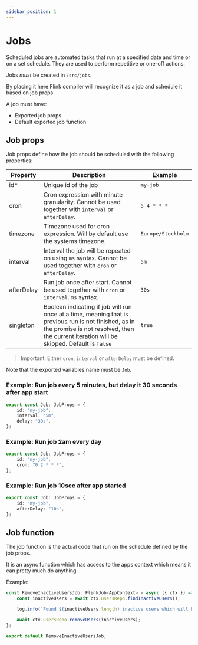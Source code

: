 ```yaml
---
sidebar_position: 1
---
```


# Jobs

Scheduled jobs are automated tasks that run at a specified date and time or on a set schedule. They are used to perform repetitive or one-off actions.

Jobs _must_ be created in `/src/jobs`.

By placing it here Flink compiler will recognize it as a job and schedule it based on job props.

A job must have:

-   Exported job props
-   Default exported job function

## Job props

Job props define how the job should be scheduled with the following properties:

| Property   | Description                                                                                                                                                                                        | Example            |
| ---------- | -------------------------------------------------------------------------------------------------------------------------------------------------------------------------------------------------- | ------------------ |
| id\*       | Unique id of the job                                                                                                                                                                               | `my-job`           |
| cron       | Cron expression with minute granularity. Cannot be used together with `interval` or `afterDelay`.                                                                                                  | `5 4 * * *`        |
| timezone   | Timezone used for cron expression. Will by default use the systems timezone.                                                                                                                       | `Europe/Stockholm` |
| interval   | Interval the job will be repeated on using `ms` syntax. Cannot be used together with `cron` or `afterDelay`.                                                                                       | `5m`               |
| afterDelay | Run job once after start. Cannot be used together with `cron` or `interval`. `ms` syntax.                                                                                                          | `30s`              |
| singleton  | Boolean indicating if job will run once at a time, meaning that is previous run is not finished, as in the promise is not resolved, then the current iteration will be skipped. Default is `false` | `true`             |

> Important: Either `cron`, `interval` or `afterDelay` must be defined.

Note that the exported variables name must be `Job`. 

### Example: Run job every 5 minutes, but delay it 30 seconds after app start

```typescript
export const Job: JobProps = {
    id: "my-job",
    interval: "5m",
    delay: "30s",
};
```

### Example: Run job 2am every day

```typescript
export const Job: JobProps = {
    id: "my-job",
    cron: "0 2 * * *",
};
```

### Example: Run job 10sec after app started

```typescript
export const Job: JobProps = {
    id: "my-job",
    afterDelay: "10s",
};
```

## Job function

The job function is the actual code that run on the schedule defined by the job props.

It is an async function which has access to the apps context which means it can pretty much do anything.

Example:

```typescript
const RemoveInactiveUsersJob: FlinkJob<AppContext> = async ({ ctx }) => {
    const inactiveUsers = await ctx.usersRepo.findInactiveUsers();

    log.info(`Found ${inactiveUsers.length} inactive users which will be removed`);

    await ctx.usersRepo.removeUsers(inactiveUsers);
};

export default RemoveInactiveUsersJob;
```
